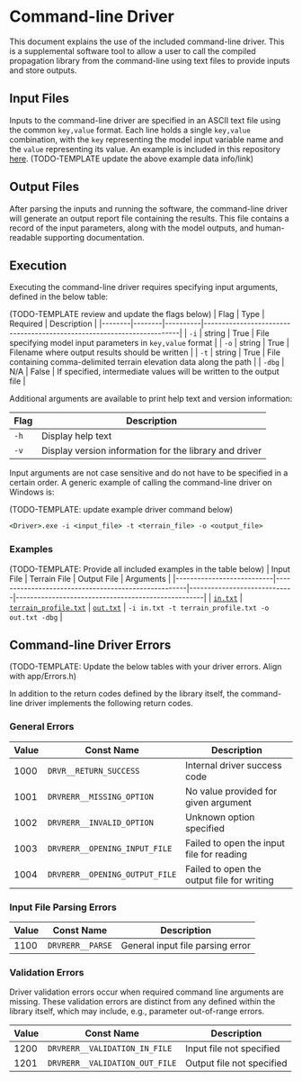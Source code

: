 # Command-line Driver #

This document explains the use of the included command-line driver. This is a
supplemental software tool to allow a user to call the compiled propagation library
from the command-line using text files to provide inputs and store outputs.

## Input Files ##

Inputs to the command-line driver are specified in an ASCII text file using
the common `key,value` format. Each line holds a single `key,value` combination,
with the `key` representing the model input variable name and the `value` representing
its value. An example is included in this repository [here](./data/in.txt).
(TODO-TEMPLATE update the above example data info/link)

## Output Files ##

After parsing the inputs and running the software, the command-line driver will
generate an output report file containing the results. This file contains a record
of the input parameters, along with the model outputs, and human-readable supporting
documentation.

## Execution ##

Executing the command-line driver requires specifying input arguments, defined
in the below table:

(TODO-TEMPLATE review and update the flags below)
| Flag   | Type   | Required | Description                                                           |
|--------|--------|----------|-----------------------------------------------------------------------|
| `-i`   | string | True     | File specifying model input parameters in `key,value` format          |
| `-o`   | string | True     | Filename where output results should be written                       |
| `-t`   | string | True     | File containing comma-delimited terrain elevation data along the path |
| `-dbg` | N/A    | False    | If specified, intermediate values will be written to the output file  |

Additional arguments are available to print help text and version information:

| Flag | Description                                            |
|------|--------------------------------------------------------|
| `-h` | Display help text                                      |
| `-v` | Display version information for the library and driver |

Input arguments are not case sensitive and do not have to be specified in a certain
order. A generic example of calling the command-line driver on Windows is:

(TODO-TEMPLATE: update example driver command below)
```cmd
<Driver>.exe -i <input_file> -t <terrain_file> -o <output_file>
```

### Examples ###

(TODO-TEMPLATE: Provide all included examples in the table below)
| Input File                | Terrain File                                        | Output File                 | Arguments                                          |
|---------------------------|-----------------------------------------------------|-----------------------------|----------------------------------------------------|
| [`in.txt`](./data/in.txt) | [`terrain_profile.txt`](./data/terrain_profile.txt) | [`out.txt`](./data/out.txt) | `-i in.txt -t terrain_profile.txt -o out.txt -dbg` |

## Command-line Driver Errors ##

(TODO-TEMPLATE: Update the below tables with your driver errors. Align with app/Errors.h)

In addition to the return codes defined by the library itself, the command-line
driver implements the following return codes.

### General Errors ###

| Value | Const Name                     | Description                                |
|-------|--------------------------------|--------------------------------------------|
| 1000  | `DRVR__RETURN_SUCCESS`         | Internal driver success code               |
| 1001  | `DRVRERR__MISSING_OPTION`      | No value provided for given argument       | 
| 1002  | `DRVRERR__INVALID_OPTION`      | Unknown option specified                   |
| 1003  | `DRVRERR__OPENING_INPUT_FILE`  | Failed to open the input file for reading  |
| 1004  | `DRVRERR__OPENING_OUTPUT_FILE` | Failed to open the output file for writing |

### Input File Parsing Errors ###

| Value | Const Name                    | Description                           |
|-------|-------------------------------|---------------------------------------|
| 1100  | `DRVRERR__PARSE`              | General input file parsing error      |

### Validation Errors ###

Driver validation errors occur when required command line arguments are missing.
These validation errors are distinct from any defined within the library itself,
which may include, e.g., parameter out-of-range errors.

| Value | Const Name                         | Description                      |
|-------|------------------------------------|----------------------------------|
| 1200  | `DRVRERR__VALIDATION_IN_FILE`      | Input file not specified         |
| 1201  | `DRVRERR__VALIDATION_OUT_FILE`     | Output file  not specified       |
